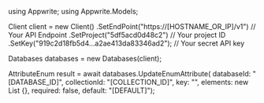 using Appwrite;
using Appwrite.Models;

Client client = new Client()
    .SetEndPoint("https://[HOSTNAME_OR_IP]/v1") // Your API Endpoint
    .SetProject("5df5acd0d48c2") // Your project ID
    .SetKey("919c2d18fb5d4...a2ae413da83346ad2"); // Your secret API key

Databases databases = new Databases(client);

AttributeEnum result = await databases.UpdateEnumAttribute(
    databaseId: "[DATABASE_ID]",
    collectionId: "[COLLECTION_ID]",
    key: "",
    elements: new List<string> {},
    required: false,
    default: "[DEFAULT]");